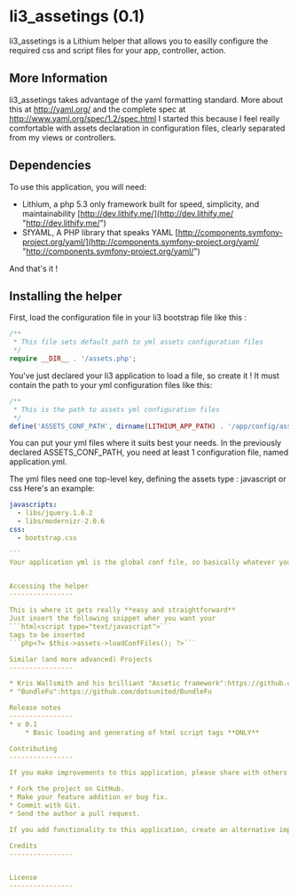 li3_assetings (0.1)
===========

li3_assetings is a Lithium helper that allows you to easilly configure the required css and script files for your app, controller, action.

More Information
----------------

li3_assetings takes advantage of the yaml formatting standard. More about this at http://yaml.org/ and the complete spec at http://www.yaml.org/spec/1.2/spec.html
I started this because I feel really comfortable with assets declaration in configuration files, clearly separated from my views or controllers.

Dependencies
----------------

To use this application, you will need:

* Lithium, a php 5.3 only framework built for speed, simplicity, and maintainability	[http://dev.lithify.me/](http://dev.lithify.me/ "http://dev.lithify.me/")
* SfYAML, A PHP library that speaks YAML [http://components.symfony-project.org/yaml/](http://components.symfony-project.org/yaml/ "http://components.symfony-project.org/yaml/")

And that's it !

Installing the helper
----------------

First, load the configuration file in your li3 bootstrap file like this :

```php
/**
 * This file sets default path to yml assets configuration files
 */
require __DIR__ . '/assets.php';
```

You've just declared your li3 application to load a file, so create it !
It must contain the path to your yml configuration files like this:

```php
/**
 * This is the path to assets yml configuration files
 */
define('ASSETS_CONF_PATH', dirname(LITHIUM_APP_PATH) . '/app/config/assets');
```

You can put your yml files where it suits best your needs.
In the previously declared ASSETS_CONF_PATH, you need at least 1 configuration file, named application.yml.

The yml files need one top-level key, defining the assets type : javascript or css
Here's an example:

````yml
javascripts:
  - libs/jquery.1.6.2
  - libs/modernizr-2.0.6
css:
  - bootstrap.css

```
Your application yml is the global conf file, so basically whatever you declare in it will be set everywhere.


Accessing the helper
----------------

This is where it gets really **easy and straightforward**
Just insert the following snippet wher you want your 
```html<script type="text/javascript">```
tags to be inserted
```php<?= $this->assets->loadConfFiles(); ?>```	

Similar (and more advanced) Projects
----------------

* Kris Wallsmith and his brilliant "Assetic framework":https://github.com/kriswallsmith/assetic
* "BundleFu":https://github.com/dotsunited/BundleFu

Release notes
----------------
* v 0.1
	* Basic loading and generating of html script tags **ONLY**

Contributing
----------------

If you make improvements to this application, please share with others.

* Fork the project on GitHub.
* Make your feature addition or bug fix.
* Commit with Git.
* Send the author a pull request.

If you add functionality to this application, create an alternative implementation, or build an application that is similar, please contact me and I'll add a note to the README so that others can find your work.

Credits
----------------


License
----------------

